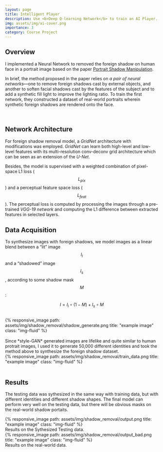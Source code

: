 ```yaml
---
layout: page
title: Intelligent Player
description: Use <b>Deep Q-learning Network</b> to train an AI Player.
img: assets/img/ai-cover.png
importance: 3
category: Course Project
---
```


## Overview

I implemented a Neural Network to removed the foreign shadow on human face in a portrait image based on the paper [Portrait Shadow Manipulation](https://ceciliavision.github.io/project-pages/portrait.html).

In brief, the method proposed in the paper relies on *a pair of neural networks*—one to
remove foreign shadows cast by external objects, and another to soften facial
shadows cast by the features of the subject and to add a synthetic fill light to
improve the lighting ratio. To train the first network, they constructed a dataset of real-world portraits wherein synthetic foreign shadows are rendered onto the face.

<br/>

## Network Architecture

For foreign shadow removal model, a *GridNet* architecture with modifications was employed. *GridNet* can learn both high-level and low-level features with its multi-resolution conv-deconv grid  architecture which can be seen as an extension of the *U-Net*. 

Besides, the model is supervised with a weighted combination of pixel-space L1 loss ($$L_{pix}$$) and a perceptual feature space loss ($$L_{feat}$$). The perceptual loss is computed by processing the images through a pre-trained *VGG-19 network* and computing the L1 difference between extracted features in selected layers.



## Data Acquisition

To synthesize images with foreign shadows, we model images as a linear 
blend between a “lit” image $$I_l$$ and a “shadowed” image $$I_s$$, according to 
some shadow mask $$M$$:

$$I=I_l\circ (1-M)+I_s\circ M$$

<br/>
<div class="row">
	<div class="col-2"></div>
    <div class="col-8">
        {% responsive_image path: assets/img/shadow_removal/shadow_generate.png title: "example image" class: "img-fluid" %}
    </div>
    <div class="col-2"></div>
</div>

<br/>
Since *style-GAN* generated images are lifelike and quite similar to human protrait images, I used it to generate 50,000 different identities and took the method above to synthesize the foreign shadow dataset.

<div class="row">
    <div class="col-sm mt-3 mt-md-0">
        {% responsive_image path: assets/img/shadow_removal/train_data.png title: "example image" class: "img-fluid" %}
    </div>
</div>

<br/>

## Results
The testing data was sythesized in the same way with training data, but with different identities and different shadow shapes. 
The final model can perform very well on the testing data, but there will be obvious masks on the real-world shadow portaits. 
<div class="row">
    <div class="col-sm mt-3 mt-md-0">
        {% responsive_image path: assets/img/shadow_removal/output.png title: "example image" class: "img-fluid" %}
    </div>
</div>
<div class="caption">
    Results on the Sythesized Testing data.
</div>
<div class="row">
    <div class="col">
        {% responsive_image path: assets/img/shadow_removal/output_bad.png title: "example image" class: "img-fluid" %}
    </div>
</div>
<div class="caption">
    Results on the real-world data.
</div>